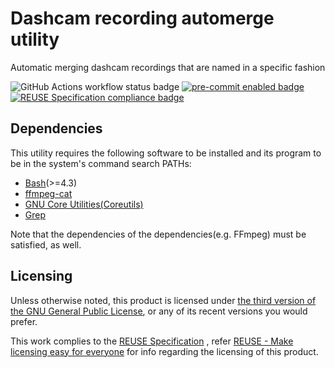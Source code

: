 # Dashcam recording automerge utility

Automatic merging dashcam recordings that are named in a specific fashion

![GitHub Actions workflow status badge](https://github.com/brlin-tw/dashcam-recording-automerge/actions/workflows/check-potential-problems.yml/badge.svg "GitHub Actions workflow status") [![pre-commit enabled badge](https://img.shields.io/badge/pre--commit-enabled-brightgreen?logo=pre-commit&logoColor=white "This project uses pre-commit to check potential problems")](https://pre-commit.com/) [![REUSE Specification compliance badge](https://api.reuse.software/badge/github.com/brlin-tw/dashcam-recording-automerge "This project complies to the REUSE specification to decrease software licensing costs")](https://api.reuse.software/info/github.com/brlin-tw/dashcam-recording-automerge)

## Dependencies

This utility requires the following software to be installed and its
program to be in the system's command search PATHs:

* [Bash](https://www.gnu.org/software/bash/)(>=4.3)
* [ffmpeg-cat](https://github.com/brlin-tw/ffmpeg-cat)
* [GNU Core Utilities(Coreutils)](https://www.gnu.org/software/coreutils/)
* [Grep](https://www.gnu.org/software/grep/)

Note that the dependencies of the dependencies(e.g. FFmpeg) must be
satisfied, as well.

## Licensing

Unless otherwise noted, this product is licensed under [the third version of the GNU General Public License](https://www.gnu.org/licenses/gpl-3.0.html),
or any of its recent versions you would prefer.

This work complies to the [REUSE Specification](https://reuse.software/spec/)
, refer [REUSE - Make licensing easy for everyone](https://reuse.software/)
for info regarding the licensing of this product.
